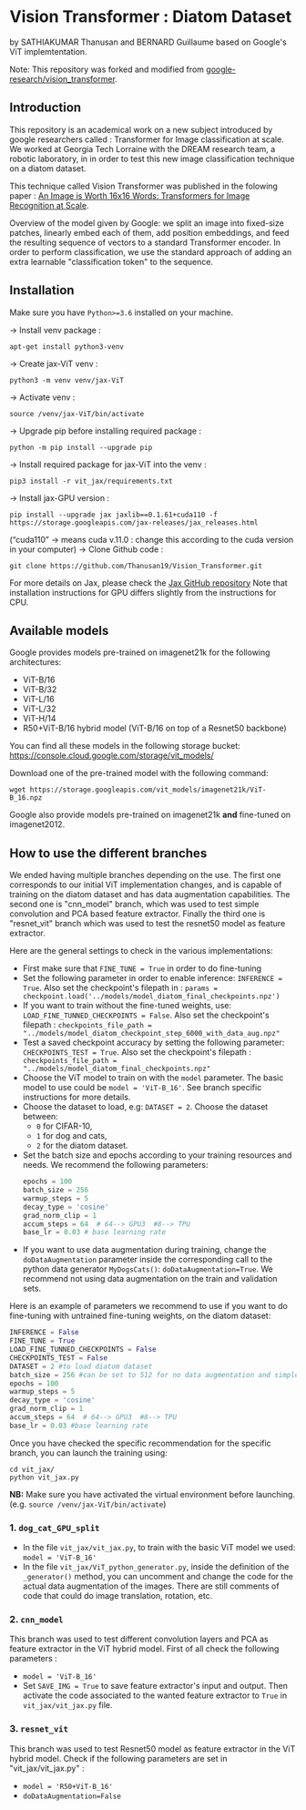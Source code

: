 # Vision Transformer : Diatom Dataset
by SATHIAKUMAR Thanusan and BERNARD Guillaume based on Google's ViT implemtentation.

Note: This repository was forked and modified from [google-research/vision_transformer](https://github.com/google-research/vision_transformer).

## Introduction

This repository is an academical work on a new subject introduced by google researchers called : 
Transformer for Image classification at scale.
We worked at Georgia Tech Lorraine with the DREAM research team, a robotic laboratory, in in order to test this new image classification technique on a diatom dataset.

This technique called Vision Transformer was published in the folowing paper : 
[An Image is Worth 16x16 Words: Transformers for Image Recognition at Scale](https://arxiv.org/abs/2010.11929).

Overview of the model given by Google: we split an image into fixed-size patches, linearly embed each of them, add position embeddings, and feed the resulting sequence of vectors to a standard Transformer encoder. In order to perform classification, we use the standard approach of adding an extra learnable "classification token" to the sequence.

## Installation

Make sure you have `Python>=3.6` installed on your machine.

→ Install venv package :
```
apt-get install python3-venv
```
→ Create jax-ViT venv :  
```
python3 -m venv venv/jax-ViT
```
→ Activate venv : 
```
source /venv/jax-ViT/bin/activate
```
→ Upgrade pip before installing required package : 
```
python -m pip install --upgrade pip
```
→ Install required package for jax-ViT into the venv :
``` 
pip3 install -r vit_jax/requirements.txt
```
→ Install jax-GPU version : 
```
pip install --upgrade jax jaxlib==0.1.61+cuda110 -f https://storage.googleapis.com/jax-releases/jax_releases.html
```
(“cuda110” → means cuda v.11.0 : change this according to the cuda version in your computer)
→ Clone Github code : 
```
git clone https://github.com/Thanusan19/Vision_Transformer.git
```

For more details on Jax, please check the [Jax GitHub repository](https://github.com/google/jax)
Note that installation instructions for GPU differs slightly from the instructions for CPU.


## Available models

Google provides models pre-trained on imagenet21k for the following architectures:
  - ViT-B/16
  - ViT-B/32
  - ViT-L/16
  - ViT-L/32
  - ViT-H/14
  - R50+ViT-B/16 hybrid model (ViT-B/16 on top of a Resnet50 backbone)

You can find all these models in the following storage bucket:
https://console.cloud.google.com/storage/vit_models/

Download one of the pre-trained model with the following command:
```
wget https://storage.googleapis.com/vit_models/imagenet21k/ViT-B_16.npz
```
Google also provide models pre-trained on imagenet21k **and** fine-tuned on imagenet2012.

## How to use the different branches

We ended having multiple branches depending on the use. The first one corresponds to our initial ViT implementation changes, and is capable of training on the diatom dataset and has data augmentation capabilities. The second one is "cnn_model" branch, which was used to test simple convolution and PCA based feature extractor. Finally the third one is "resnet_vit" branch which was used to test the resnet50 model as feature extractor.

Here are the general settings to check in the various implementations:
- First make sure that `FINE_TUNE = True` in order to do fine-tuning
- Set the following parameter in order to enable inference: `INFERENCE = True`. Also set the checkpoint's filepath  in : `params = checkpoint.load('../models/model_diatom_final_checkpoints.npz')`
- If you want to train without the fine-tuned weights, use: `LOAD_FINE_TUNNED_CHECKPOINTS = False`. Also set the checkpoint's filepath : `checkpoints_file_path = "../models/model_diatom_checkpoint_step_6000_with_data_aug.npz"`
- Test a saved checkpoint accuracy by setting the following parameter: `CHECKPOINTS_TEST = True`. Also set the checkpoint's filepath : `  checkpoints_file_path = "../models/model_diatom_final_checkpoints.npz"`
- Choose the ViT model to train on with the `model` parameter. The basic model to use could be `model = 'ViT-B_16'`. See branch specific instructions for more details. 
- Choose the dataset to load, e.g: `DATASET = 2`. Choose the dataset between:
  - `0` for CIFAR-10,
  - `1` for dog and cats,
  - `2` for the diatom dataset.
- Set the batch size and epochs according to your training resources and needs. We recommend the following parameters:
  ```python
  epochs = 100
  batch_size = 256
  warmup_steps = 5
  decay_type = 'cosine'
  grad_norm_clip = 1
  accum_steps = 64  # 64--> GPU3  #8--> TPU
  base_lr = 0.03 # base learning rate
  ```
- If you want to use data augmentation during training, change the `doDataAugmentation` parameter inside the corresponding call to the python data generator `MyDogsCats()`: `doDataAugmentation=True`. We recommend not using data augmentation on the train and validation sets.

Here is an example of parameters we recommend to use if you want to do fine-tuning with untrained fine-tuning weights, on the diatom dataset:
```python
INFERENCE = False
FINE_TUNE = True
LOAD_FINE_TUNNED_CHECKPOINTS = False
CHECKPOINTS_TEST = False
DATASET = 2 #to load diatom dataset
batch_size = 256 #can be set to 512 for no data augmentation and simple ViT model fine-tuning
epochs = 100
warmup_steps = 5
decay_type = 'cosine'
grad_norm_clip = 1
accum_steps = 64  # 64--> GPU3  #8--> TPU
base_lr = 0.03 #base learning rate
```

Once you have checked the specific recommendation for the specific branch, you can launch the training using:
```
cd vit_jax/
python vit_jax.py
```
__NB:__ Make sure you have activated the virtual environment before launching. (e.g. `source /venv/jax-ViT/bin/activate`)

### 1. `dog_cat_GPU_split`

- In the file `vit_jax/vit_jax.py`, to train with the basic ViT model we used: `model = 'ViT-B_16'`
- In the file `vit_jax/ViT_python_generator.py`, inside the definition of the `_generator()` method, you can uncomment and change the code for the actual data augmentation of the images. There are still comments of code that could do image translation, rotation, etc.

### 2. `cnn_model`
This branch was used to test different convolution layers and PCA as feature extractor in the ViT hybrid model.
First of all check the following parameters : 
- `model = 'ViT-B_16'`
- Set `SAVE_IMG = True` to save feature extractor's input and output.
Then activate the code associated to the wanted feature extractor to `True` in `vit_jax/vit_jax.py` file.

### 3. `resnet_vit`

This branch was used to test Resnet50 model as feature extractor in the ViT hybrid model.
Check if the following parameters are set in "vit_jax/vit_jax.py" : 
- `model = 'R50+ViT-B_16'`
- `doDataAugmentation=False`
